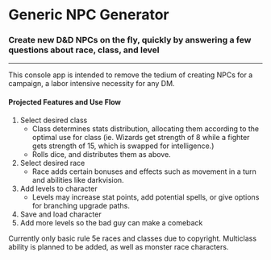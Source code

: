 # Generic NPC Generator

### Create new D&D NPCs on the fly, quickly by answering a few questions about race, class, and level

---
This console app is intended to remove the tedium of creating NPCs for a campaign, a labor intensive necessity for any DM.

#### Projected Features and Use Flow

1. Select desired class
    * Class determines stats distribution, allocating them according to the optimal use for class (ie. Wizards get strength of 8 while a fighter gets strength of 15, which is swapped for intelligence.)
    * Rolls dice, and distributes them as above.
2. Select desired race
    * Race adds certain bonuses and effects such as movement in a turn and abilities like darkvision.
3. Add levels to character
    * Levels may increase stat points, add potential spells, or give options for branching upgrade paths.
4. Save and load character
5. Add more levels so the bad guy can make a comeback

Currently only basic rule 5e races and classes due to copyright. Multiclass ability is planned to be added, as well as monster race characters.
